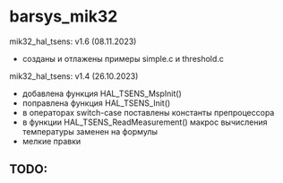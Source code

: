 # barsys_mik32

mik32_hal_tsens: v1.6 (08.11.2023)
- созданы и отлажены примеры simple.c и threshold.c

mik32_hal_tsens: v1.4 (26.10.2023)
- добавлена функция HAL_TSENS_MspInit()
- поправлена функция HAL_TSENS_Init()
- в операторах switch-case поставлены константы препроцессора
- в функции HAL_TSENS_ReadMeasurement() макрос вычисления температуры заменен на формулы
- мелкие правки

TODO:
- 
